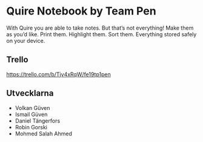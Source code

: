 # Quire Notebook by Team Pen

With Quire you are able to take notes. But that’s not everything! Make them as you’d like. Print them. Highlight them. Sort them. Everything stored safely on your device.

## Trello
https://trello.com/b/Tjv4xRqW/fe19tp1pen

## Utvecklarna

 - Volkan Güven
 - Ismail Güven
 - Daniel Tängerfors
 - Robin Gorski
 - Mohmed Salah Ahmed
 
 
